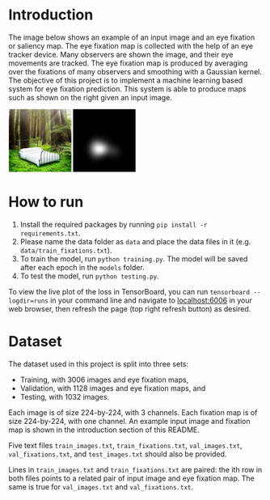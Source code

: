 # Introduction

The image below shows an example of an input image and an eye fixation or saliency map. The eye
fixation map is collected with the help of an eye tracker device. Many observers are shown the
image, and their eye movements are tracked. The eye fixation map is produced by averaging
over the fixations of many observers and smoothing with a Gaussian kernel. The objective of
this project is to implement a machine learning based system for eye fixation prediction. This
system is able to produce maps such as shown on the right given an input image.

<img src="example.png" width="50%" alt="Example of an input image (left) and the corresponding eye fixation map (right).">

# How to run

1. Install the required packages by running `pip install -r requirements.txt`.
2. Please name the data folder as `data` and place the data files in it (e.g. `data/train_fixations.txt`).
3. To train the model, run `python training.py`. The model will be saved after each epoch in the `models` folder.
4. To test the model, run `python testing.py`.

To view the live plot of the loss in TensorBoard, you can run `tensorboard --logdir=runs` in your command line and navigate to [localhost:6006](http://localhost:6006) in your web browser, then refresh the page (top right refresh button) as desired.

# Dataset

The dataset used in this project is split into three sets:

- Training, with 3006 images and eye fixation maps,
- Validation, with 1128 images and eye fixation maps, and
- Testing, with 1032 images.

Each image is of size 224-by-224, with 3 channels. Each fixation map is of size 224-by-224, with one channel. An example input image and fixation map is shown in the introduction section of this README.

Five text files `train_images.txt`, `train_fixations.txt`, `val_images.txt`, `val_fixations.txt`, and `test_images.txt` should also be provided.

Lines in `train_images.txt` and `train_fixations.txt` are paired: the ith row in both files points to a related pair of input image and eye fixation map. The same is true for `val_images.txt` and `val_fixations.txt`.